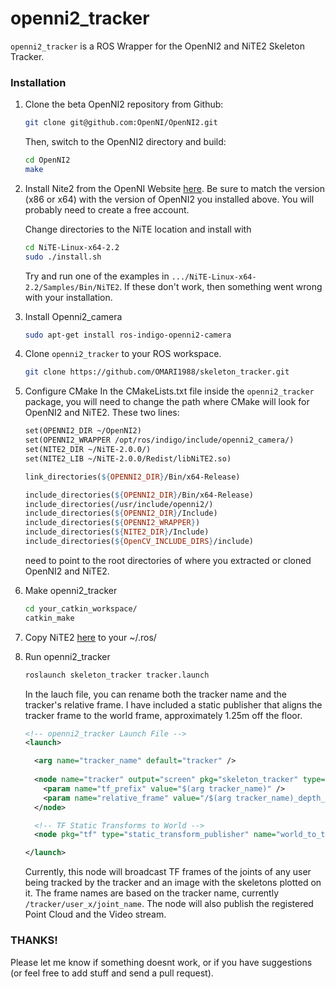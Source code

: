 openni2_tracker
===============

`openni2_tracker` is a ROS Wrapper for the OpenNI2 and NiTE2 Skeleton Tracker. 

### Installation
1. Clone the beta OpenNI2 repository from Github:

    ```bash
    git clone git@github.com:OpenNI/OpenNI2.git
    ```
    
    Then, switch to the OpenNI2 directory and build:
    
    ```bash
    cd OpenNI2
    make
    ```

2. Install Nite2 from the OpenNI Website [here](http://www.openni.org/files/nite/?count=1&download=http://www.openni.org/wp-content/uploads/2013/10/NiTE-Linux-x64-2.2.tar1.zip).  Be sure to match the version (x86 or x64) with the version of OpenNI2 you installed above.
You will probably need to create a free account.

    Change directories to the NiTE location and install with 
    
    ```bash
    cd NiTE-Linux-x64-2.2
    sudo ./install.sh
    ```
    Try and run one of the examples in `.../NiTE-Linux-x64-2.2/Samples/Bin/NiTE2`.  If these don't work, then something went wrong with your installation.

3. Install Openni2_camera
    ```bash
    sudo apt-get install ros-indigo-openni2-camera
    ```
    
4. Clone `openni2_tracker` to your ROS workspace.

    ```bash
    git clone https://github.com/OMARI1988/skeleton_tracker.git
    ```

5. Configure CMake
    In the CMakeLists.txt file inside the `openni2_tracker` package, you will need to change the path where CMake will look for OpenNI2 and NiTE2.  These two lines:
    
    ```makefile
    set(OPENNI2_DIR ~/OpenNI2)
	set(OPENNI2_WRAPPER /opt/ros/indigo/include/openni2_camera/)
	set(NITE2_DIR ~/NiTE-2.0.0/)
	set(NITE2_LIB ~/NiTE-2.0.0/Redist/libNiTE2.so)

	link_directories(${OPENNI2_DIR}/Bin/x64-Release)

	include_directories(${OPENNI2_DIR}/Bin/x64-Release)
	include_directories(/usr/include/openni2/)
	include_directories(${OPENNI2_DIR}/Include)
	include_directories(${OPENNI2_WRAPPER})
	include_directories(${NITE2_DIR}/Include)
	include_directories(${OpenCV_INCLUDE_DIRS}/include)
    ```
    need to point to the root directories of where you extracted or cloned OpenNI2 and NiTE2.

7. Make openni2_tracker

    ```bash
    cd your_catkin_workspace/
    catkin_make
    ```

8. Copy NiTE2 [here](https://drive.google.com/folderview?id=0B3ZtY2aWnhsJUmVUYndfTXNTX2M&usp=sharing) to your ~/.ros/ 

9. Run openni2_tracker
    
    ```bash
    roslaunch skeleton_tracker tracker.launch
    ```

    In the lauch file, you can rename both the tracker name and the tracker's relative frame.  I have included a static publisher that aligns the tracker frame to the world frame, approximately 1.25m off the floor.
    
    ```xml
    <!-- openni2_tracker Launch File -->
    <launch>
    
      <arg name="tracker_name" default="tracker" />
      
      <node name="tracker" output="screen" pkg="skeleton_tracker" type="tracker" >
        <param name="tf_prefix" value="$(arg tracker_name)" />
        <param name="relative_frame" value="/$(arg tracker_name)_depth_frame" />
      </node>
    
      <!-- TF Static Transforms to World -->
      <node pkg="tf" type="static_transform_publisher" name="world_to_tracker" args=" 0 0 1.25 1.5707 0 1.7707  /world /$(arg tracker_name)_depth_frame 100"/> 
    
    </launch>
    ```
    
    Currently, this node will broadcast TF frames of the joints of any user being tracked by the tracker and an image with the skeletons plotted on it.  The frame names are based on the tracker name, currently `/tracker/user_x/joint_name`. The node will also publish the registered Point Cloud and the Video stream. 
    
### THANKS!
Please let me know if something doesnt work, or if you have suggestions (or feel free to add stuff and send a pull request).
